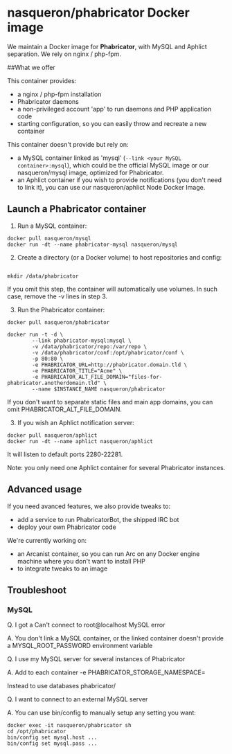 # nasqueron/phabricator Docker image

We maintain a Docker image for **Phabricator**, with MySQL and Aphlict  separation. We rely on nginx / php-fpm.

##What we offer

This container provides:

* a nginx / php-fpm installation
* Phabricator daemons
* a non-privileged account 'app' to run daemons and PHP application code
* starting configuration, so you can easily throw and recreate a new container

This container doesn't provide but rely on:

* a MySQL container linked as 'mysql' (`--link <your MySQL container>:mysql`),   which could be the official MySQL image or our nasqueron/mysql image, optimized for Phabricator.
* an Aphlict container if you wish to provide notifications (you don't need to link it), you can use our nasqueron/aphlict Node Docker Image.

## Launch a Phabricator container

1. Run a MySQL container:

```
docker pull nasqueron/mysql
docker run -dt --name phabricator-mysql nasqueron/mysql
```

2. Create a directory (or a Docker volume) to host repositories and config:
```

mkdir /data/phabricator
```

If you omit this step, the container will automatically use volumes.
In such case, remove the -v lines in step 3.

3. Run the Phabricator container:

```
docker pull nasqueron/phabricator

docker run -t -d \
        --link phabricator-mysql:mysql \
        -v /data/phabricator/repo:/var/repo \
        -v /data/phabricator/conf:/opt/phabricator/conf \
        -p 80:80 \
        -e PHABRICATOR_URL=http://phabricator.domain.tld \
        -e PHABRICATOR_TITLE="Acme" \
        -e PHABRICATOR_ALT_FILE_DOMAIN="files-for-phabricator.anotherdomain.tld" \
        --name $INSTANCE_NAME nasqueron/phabricator
```

If you don't want to separate static files and main app domains, you can omit PHABRICATOR_ALT_FILE_DOMAIN.

3. If you wish an Aphlict notification server:

```
docker pull nasqueron/aphlict
docker run -dt --name aphlict nasqueron/aphlict
```

It will listen to default ports 2280-22281.

Note: you only need one Aphlict container for several Phabricator instances.

## Advanced usage

If you need avanced features, we also provide tweaks to:

* add a service to run PhabricatorBot, the shipped IRC bot
* deploy your own Phabricator code

We're currently working on:

* an Arcanist container, so you can run Arc on any Docker engine machine
  where you don't want to install PHP
* to integrate tweaks to an image

## Troubleshoot

### MySQL

Q. I got a Can't connect to root@localhost MySQL error

A. You don't link a MySQL container, or the linked container doesn't provide
   a MYSQL_ROOT_PASSWORD environment variable

Q. I use my MySQL server for several instances of Phabricator

A. Add to each container -e PHABRICATOR_STORAGE_NAMESPACE=<a different prefix>

   Instead to use databases phabricator/

Q. I want to connect to an external MySQL server

A. You can use bin/config to manually setup any setting you want:

```
docker exec -it nasqueron/phabricator sh
cd /opt/phabricator
bin/config set mysql.host ...
bin/config set mysql.pass ...
```
